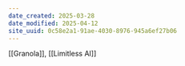 ```yaml
---
date_created: 2025-03-28
date_modified: 2025-04-12
site_uuid: 0c58e2a1-91ae-4030-8976-945a6ef27b06
---
```


[[Granola]], [[Limitless AI]]